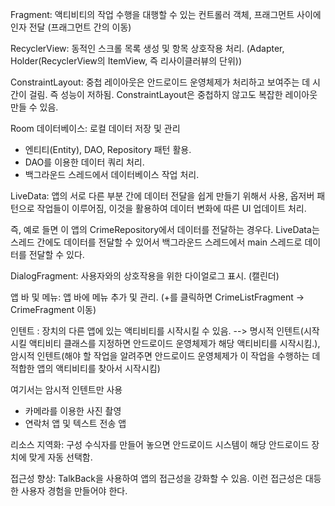 Fragment: 액티비티의 작업 수행을 대행할 수 있는 컨트롤러 객체, 프래그먼트 사이에 인자 전달 (프래그먼트 간의 이동)

RecyclerView: 동적인 스크롤 목록 생성 및 항목 상호작용 처리. (Adapter, Holder(RecyclerView의 ItemView, 즉 리사이클러뷰의 단위))

ConstraintLayout: 중첩 레이아웃은 안드로이드 운영체제가 처리하고 보여주는 데 시간이 걸림. 즉 성능이 저하됨. ConstraintLayout은 중첩하지 않고도 복잡한 레이아웃 만들 수 있음.

Room 데이터베이스: 로컬 데이터 저장 및 관리
- 엔티티(Entity), DAO, Repository 패턴 활용.
- DAO를 이용한 데이터 쿼리 처리.
- 백그라운드 스레드에서 데이터베이스 작업 처리.

LiveData: 앱의 서로 다른 부분 간에 데이터 전달을 쉽게 만들기 위해서 사용, 옵저버 패턴으로 작업들이 이루어짐, 이것을 활용하여 데이터 변화에 따른 UI 업데이트 처리.

즉, 예로 들면 이 앱의 CrimeRepository에서 데이터를 전달하는 경우다. LiveData는 스레드 간에도 데이터를 전달할 수 있어서 백그라운드 스레드에서 main 스레드로 데이터를 전달할 수 있다.

DialogFragment: 사용자와의 상호작용을 위한 다이얼로그 표시. (캘린더)

앱 바 및 메뉴: 앱 바에 메뉴 추가 및 관리. (+를 클릭하면 CrimeListFragment -> CrimeFragment 이동)

인텐트 : 장치의 다른 앱에 있는 액티비티를 시작시킬 수 있음. --> 명시적 인텐트(시작시킬 액티비티 클래스를 지정하면 안드로이드 운영체제가 해당 액티비티를 시작시킴.), 암시적 인텐트(해야 할 작업을 알려주면 안드로이드 운영체제가 이 작업을 수행하는 데 적합한 앱의 액티비티를 찾아서 시작시킴)

여기서는 암시적 인텐트만 사용
- 카메라를 이용한 사진 촬영
- 연락처 앱 및 텍스트 전송 앱

리소스 지역화: 구성 수식자를 만들어 놓으면 안드로이드 시스템이 해당 안드로이드 장치에 맞게 자동 선택함.

접근성 향상: TalkBack을 사용하여 앱의 접근성을 강화할 수 있음. 이런 접근성은 대등한 사용자 경험을 만들어야 한다.

[//]: # (<h2 id="0">🖥️ Result</h2>)

[//]: # ()
[//]: # (<p float="left">  )

[//]: # ()
[//]: # ([//]: # &#40;<img width="40%" src="https://github.com/user-attachments/assets/18168164-82c8-47fe-9766-b11c451776c0">&#41;)
[//]: # ()
[//]: # ([//]: # &#40;&#41;)
[//]: # ([//]: # &#40;<img width="40%" src="https://github.com/user-attachments/assets/8ca2e7c8-4df1-44cf-9090-e9bd416d29a0">&#41;)
[//]: # (</p>)